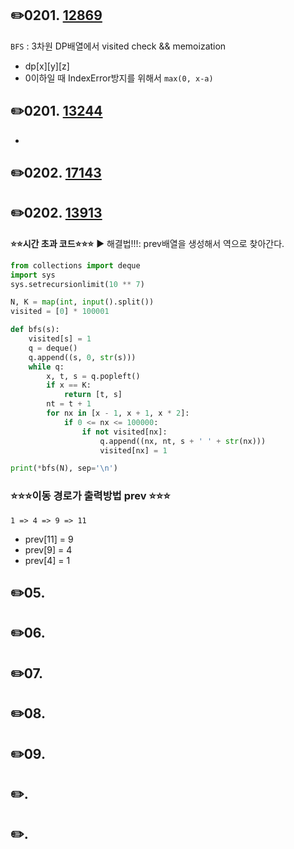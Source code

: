 ## ✏️0201. [12869](https://www.acmicpc.net/problem/12869)

`BFS` : 3차원 DP배열에서 visited check && memoization

- dp[x][y][z]
- 0이하일 때 IndexError방지를 위해서 `max(0, x-a)`

## ✏️0201. [13244](https://www.acmicpc.net/problem/13244)

-

## ✏️0202. [17143](https://www.acmicpc.net/problem/17143)

## ✏️0202. [13913](https://www.acmicpc.net/problem/13913)

**⭐️⭐️시간 초과 코드⭐️⭐️⭐️**
▶️ 해결법!!!: prev배열을 생성해서 역으로 찾아간다.

```python
from collections import deque
import sys
sys.setrecursionlimit(10 ** 7)

N, K = map(int, input().split())
visited = [0] * 100001

def bfs(s):
    visited[s] = 1
    q = deque()
    q.append((s, 0, str(s)))
    while q:
        x, t, s = q.popleft()
        if x == K:
            return [t, s]
        nt = t + 1
        for nx in [x - 1, x + 1, x * 2]:
            if 0 <= nx <= 100000:
                if not visited[nx]:
                    q.append((nx, nt, s + ' ' + str(nx)))
                    visited[nx] = 1

print(*bfs(N), sep='\n')
```

### ⭐️⭐️⭐️이동 경로가 출력방법 prev ⭐️⭐️⭐️

`1 => 4 => 9 => 11`

- prev[11] = 9
- prev[9] = 4
- prev[4] = 1

## ✏️05. [](https://www.acmicpc.net/problem/)

## ✏️06. [](https://www.acmicpc.net/problem/)

## ✏️07. [](https://www.acmicpc.net/problem/)

## ✏️08. [](https://www.acmicpc.net/problem/)

## ✏️09. [](https://www.acmicpc.net/problem/)

## ✏️. [](https://www.acmicpc.net/problem/)

## ✏️. [](https://www.acmicpc.net/problem/)
